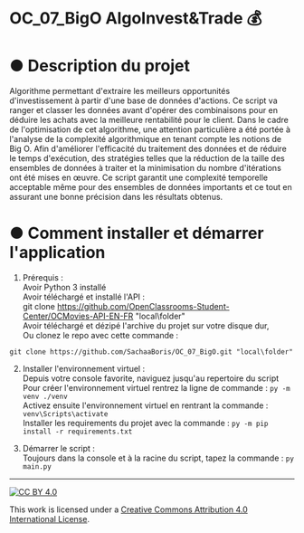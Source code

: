 # OC_07_BigO AlgoInvest&Trade  💰  
  
# ● Description du projet  
Algorithme permettant d'extraire les meilleurs opportunités d'investissement à partir d'une base de données d'actions. Ce script va ranger et classer les données avant d'opérer des combinaisons pour en déduire les achats avec la meilleure rentabilité pour le client. Dans le cadre de l'optimisation de cet algorithme, une attention particulière a été portée à l'analyse de la complexité algorithmique en tenant compte les notions de Big O. Afin d'améliorer l'efficacité du traitement des données et de réduire le temps d'exécution, des stratégies telles que la réduction de la taille des ensembles de données à traiter et la minimisation du nombre d'itérations ont été mises en œuvre. Ce script garantit une complexité temporelle acceptable même pour des ensembles de données importants et ce tout en assurant une bonne précision dans les résultats obtenus.  
  
# ● Comment installer et démarrer l'application  
1. Prérequis :  
    Avoir Python 3 installé  
    Avoir téléchargé et installé l'API :  
    git clone https://github.com/OpenClassrooms-Student-Center/OCMovies-API-EN-FR "local\folder"  
    Avoir téléchargé et dézipé l'archive du projet sur votre disque dur,  
    Ou clonez le repo avec cette commande :  
  ```  
  git clone https://github.com/SachaaBoris/OC_07_BigO.git "local\folder"  
  ```  
  
2. Installer l'environnement virtuel :  
    Depuis votre console favorite, naviguez jusqu'au repertoire du script  
    Pour créer l'environnement virtuel rentrez la ligne de commande : `py -m venv ./venv`  
    Activez ensuite l'environnement virtuel en rentrant la commande : `venv\Scripts\activate`  
    Installer les requirements du projet avec la commande : `py -m pip install -r requirements.txt`   
  
3. Démarrer le script :  
    Toujours dans la console et à la racine du script, tapez la commande : `py main.py`  
  
---  
  
[![CC BY 4.0][cc-by-shield]][cc-by]  
  
This work is licensed under a [Creative Commons Attribution 4.0 International License][cc-by].  
  
[cc-by]: http://creativecommons.org/licenses/by/4.0/  
[cc-by-shield]: https://img.shields.io/badge/License-CC%20BY%204.0-lightgrey.svg  
